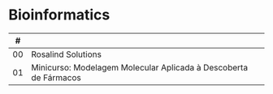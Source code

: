 # Bioinformatics

| # |  |  |
|:---:|:---|:---|
| 00 | Rosalind Solutions |  |
| 01 | Minicurso: Modelagem Molecular Aplicada à Descoberta de Fármacos |  |